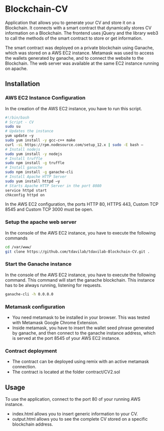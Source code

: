 # Blockchain-CV

Application that allows you to generate your CV and store it on a Blockchain.
It connects with a smart contract that dynamically stores CV information on a Blockchain.
The frontend uses jQuery and the library web3 to call the methods of the smart contract to store or get information.

The smart contract was deployed on a private blockchain using Ganache, which was stored on a AWS EC2 instance.
Metamask was used to access the wallets generated by ganache, and to connect the website to the Blockchain.
The web server was available at the same EC2 instance running on apache.

## Installation

### AWS EC2 Instance Configuration

In the creation of the AWS EC2 instance, you have to run this script.

```sh
#!/bin/bash
# Script - CV
sudo su
# Updates the instance
yum update –y
sudo yum install -y gcc-c++ make
curl -sL https://rpm.nodesource.com/setup_12.x | sudo -E bash –
# Install nodejs
sudo yum install -y nodejs
# Install truffle
sudo npm install -g truffle
# Install ganache
sudo npm install -g ganache-cli
# Install Apache HTTP Server
sudo yum install httpd –y
# Starts Apache HTTP Server in the port 8080
service httpd start
chkconfig httpd on
```

In the AWS EC2 configuration, the ports HTTP 80, HTTPS 443, Custom TCP 8545 and Custom TCP 3000 must be open.

### Setup the apache web server 

In the console of the AWS EC2 instance, you have to execute the following commands

```sh
cd /var/www/
git clone https://github.com/tdavilab/tdavilab-Blockchain-CV.git .
```

### Start the Ganache instance

In the console of the AWS EC2 instance, you have to execute the following command.
This command will start the ganache blockchain. This instance has to be always running, listening for requests.

```sh
ganache-cli -h 0.0.0.0
```

### Metamask configuration

- You need metamask to be installed in your browser. This was tested with Metamask Google Chrome Extension.
- Inside metamask, you have to insert the wallet seed phrase generated by ganache, and then connect to the ganache instance address, which is served at the port 8545 of your AWS EC2 instance.

### Contract deployment

- The contract can be deployed using remix with an active metamask connection.
- The contract is located at the folder contract/CV2.sol


## Usage

To use the application, connect to the port 80 of your running AWS instance.

- index.html allows you to insert generic information to your CV.
- output.html allows you to see the complete CV stored on a specific blockchain address.







